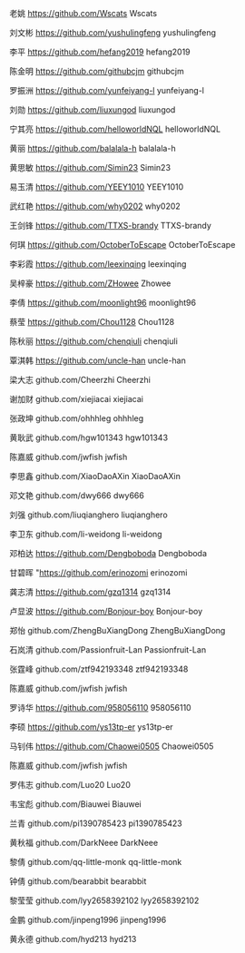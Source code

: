 老姚 https://github.com/Wscats  Wscats

刘文彬	https://github.com/yushulingfeng	yushulingfeng

李平	https://github.com/hefang2019	hefang2019

陈金明	https://github.com/githubcjm	githubcjm

罗振洲	https://github.com/yunfeiyang-l	yunfeiyang-l

刘勋	https://github.com/liuxungod  	liuxungod

宁其亮	https://github.com/helloworldNQL	helloworldNQL

黄丽	https://github.com/balalala-h	balalala-h

黄思敏	https://github.com/Simin23	Simin23

易玉清	https://github.com/YEEY1010	YEEY1010

武红艳	https://github.com/why0202	why0202

王剑锋	https://github.com/TTXS-brandy	TTXS-brandy

何琪	https://github.com/OctoberToEscape	OctoberToEscape

李彩霞	https://github.com/leexinqing	leexinqing

吴梓豪	https://github.com/ZHowee	Zhowee

李倩	https://github.com/moonlight96	moonlight96

蔡莹	https://github.com/Chou1128	Chou1128

陈秋丽	https://github.com/chenqiuli  	 chenqiuli

覃淇韩	https://github.com/uncle-han	uncle-han

梁大志	github.com/Cheerzhi 	Cheerzhi

谢加财	github.com/xiejiacai	xiejiacai

张政坤	github.com/ohhhleg	ohhhleg

黄耿武	github.com/hgw101343	hgw101343

陈嘉威	github.com/jwfish	jwfish

李思鑫	github.com/XiaoDaoAXin	XiaoDaoAXin

邓文艳	github.com/dwy666	dwy666

刘强	github.com/liuqianghero	liuqianghero

李卫东	github.com/li-weidong	li-weidong

邓柏达	https://github.com/Dengboboda	Dengboboda

甘碧晖	"https://github.com/erinozomi	erinozomi

龚志清	https://github.com/gzq1314	gzq1314

卢显波	https://github.com/Bonjour-boy	Bonjour-boy

郑怡	github.com/ZhengBuXiangDong	ZhengBuXiangDong

石岚清	github.com/Passionfruit-Lan	Passionfruit-Lan

张霆峰	github.com/ztf942193348	ztf942193348

陈嘉威	github.com/jwfish	jwfish

罗诗华	https://github.com/958056110	958056110

李硕	https://github.com/ys13tp-er	ys13tp-er 

马钊伟	https://github.com/Chaowei0505 	Chaowei0505

陈嘉威	github.com/jwfish	jwfish

罗伟志 	github.com/Luo20	Luo20

韦宝彪	github.com/Biauwei	Biauwei

兰青	github.com/pi1390785423	pi1390785423

黄秋福	github.com/DarkNeee	DarkNeee

黎倩	github.com/qq-little-monk	qq-little-monk

钟倩	github.com/bearabbit	bearabbit

黎莹莹	github.com/lyy2658392102	lyy2658392102

金鹏	github.com/jinpeng1996	jinpeng1996

黄永德	github.com/hyd213	hyd213
